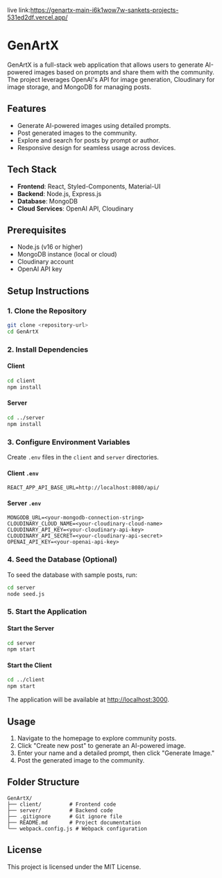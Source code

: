 live link:https://genartx-main-i6k1wow7w-sankets-projects-531ed2df.vercel.app/



# GenArtX

GenArtX is a full-stack web application that allows users to generate AI-powered images based on prompts and share them with the community. The project leverages OpenAI's API for image generation, Cloudinary for image storage, and MongoDB for managing posts.

## Features
- Generate AI-powered images using detailed prompts.
- Post generated images to the community.
- Explore and search for posts by prompt or author.
- Responsive design for seamless usage across devices.

## Tech Stack
- **Frontend**: React, Styled-Components, Material-UI
- **Backend**: Node.js, Express.js
- **Database**: MongoDB
- **Cloud Services**: OpenAI API, Cloudinary

## Prerequisites
- Node.js (v16 or higher)
- MongoDB instance (local or cloud)
- Cloudinary account
- OpenAI API key

## Setup Instructions

### 1. Clone the Repository
```bash
git clone <repository-url>
cd GenArtX
```

### 2. Install Dependencies
#### Client
```bash
cd client
npm install
```

#### Server
```bash
cd ../server
npm install
```

### 3. Configure Environment Variables
Create `.env` files in the `client` and `server` directories.

#### Client `.env`
```env
REACT_APP_API_BASE_URL=http://localhost:8080/api/
```

#### Server `.env`
```env
MONGODB_URL=<your-mongodb-connection-string>
CLOUDINARY_CLOUD_NAME=<your-cloudinary-cloud-name>
CLOUDINARY_API_KEY=<your-cloudinary-api-key>
CLOUDINARY_API_SECRET=<your-cloudinary-api-secret>
OPENAI_API_KEY=<your-openai-api-key>
```

### 4. Seed the Database (Optional)
To seed the database with sample posts, run:
```bash
cd server
node seed.js
```

### 5. Start the Application
#### Start the Server
```bash
cd server
npm start
```

#### Start the Client
```bash
cd ../client
npm start
```

The application will be available at [http://localhost:3000](http://localhost:3000).

## Usage
1. Navigate to the homepage to explore community posts.
2. Click "Create new post" to generate an AI-powered image.
3. Enter your name and a detailed prompt, then click "Generate Image."
4. Post the generated image to the community.

## Folder Structure
```
GenArtX/
├── client/         # Frontend code
├── server/         # Backend code
├── .gitignore      # Git ignore file
├── README.md       # Project documentation
└── webpack.config.js # Webpack configuration
```

## License
This project is licensed under the MIT License.
